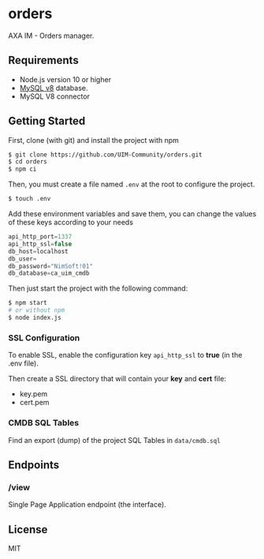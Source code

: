 # orders
AXA IM - Orders manager.

## Requirements

- Node.js version 10 or higher
- [MySQL v8](https://www.mysql.com/fr/) database.
- MySQL V8 connector

## Getting Started

First, clone (with git) and install the project with npm
```bash
$ git clone https://github.com/UIM-Community/orders.git
$ cd orders
$ npm ci
```

Then, you must create a file named `.env` at the root to configure the project.
```bash
$ touch .env
```

Add these environment variables and save them, you can change the values ​​of these keys according to your needs
```js
api_http_port=1337
api_http_ssl=false
db_host=localhost
db_user=
db_password="NimSoft!01"
db_database=ca_uim_cmdb
```

Then just start the project with the following command:
```bash
$ npm start
# or without npm
$ node index.js
```

### SSL Configuration
To enable SSL, enable the configuration key `api_http_ssl` to **true** (in the .env file).

Then create a SSL directory that will contain your **key** and **cert** file:
- key.pem
- cert.pem

### CMDB SQL Tables
Find an export (dump) of the project SQL Tables in `data/cmdb.sql`

## Endpoints

### /view
Single Page Application endpoint (the interface).

## License
MIT
